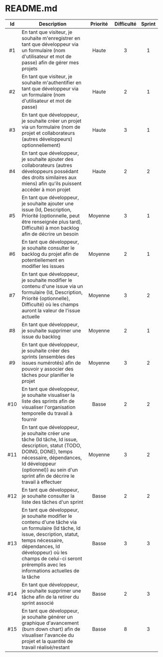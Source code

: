 # README.md

| Id  | Description                                                                                                                                                                                                                                                         | Priorité | Difficulté | Sprint |
| :-: | ------------------------------------------------------------------------------------------------------------------------------------------------------------------------------------------------------------------------------------------------------------------- | :------: | :--------: | :----: |
| #1  | En tant que visiteur, je souhaite m'enregistrer en tant que développeur via un formulaire (nom d'utilisateur et mot de passe) afin de gérer mes projets                                                                                                             |     Haute     |     3      |   1    |
| #2  | En tant que visiteur, je souhaite m'authentifier en tant que développeur via un formulaire (nom d'utilisateur et mot de passe)                                                                                                                                      |     Haute     |     2      |   1    |
| #3  | En tant que développeur, je souhaite créer un projet via un formulaire (nom de projet et collaborateurs (autres développeurs) optionnellement)                                                                                                                      |     Haute     |     3      |   1    |
| #4  | En tant que développeur, je souhaite ajouter des collaborateurs (autres développeurs possédant des droits similaires aux miens) afin qu'ils puissent accéder à mon projet                                                                                                        |      Haute    |     2      |   2    |
| #5  | En tant que développeur, je souhaite ajouter une issue (Id, Description, Priorité (optionnelle, peut être renseignée plus tard), Difficulté) à mon backlog afin de décrire un besoin                                                                                |     Moyenne     |     3      |   1    |
| #6  | En tant que développeur, je souhaite consulter le backlog du projet afin de potentiellement en modifier les issues                                                                                                                                                            |     Moyenne     |     2      |   1    |
| #7  | En tant que développeur, je souhaite modifier le contenu d'une issue via un formulaire (Id, Description, Priorité (optionnelle), Difficulté) où les champs auront la valeur de l'issue actuelle                                                                                    |     Moyenne     |     3      |   2    |
| #8  | En tant que développeur, je souhaite supprimer une issue du backlog                                                                                                                                                                                                            |     Moyenne     |     2      |   1    |
| #9 | En tant que développeur, je souhaite créer des sprints (ensembles des issues numérotés) afin de pouvoir y associer des tâches pour planifier le projet                                                                                                                                                       |     Moyenne     |     3      |   2    |
| #10 | En tant que développeur, je souhaite visualiser la liste des sprints afin de visualiser l'organisation temporelle du travail à fournir                                                                                                                              |     Basse     |     2      |   2    |
| #11  | En tant que développeur, je souhaite créer une tâche (Id tâche, Id issue, description, statut (TODO, DOING, DONE), temps nécessaire, dépendances, Id développeur (optionnel)) au sein d'un sprint afin de décrire le travail à effectuer                              |     Moyenne     |     3      |   2    |
| #12 | En tant que développeur, je souhaite consulter la liste des tâches d'un sprint                                                                                                                                                                                      |     Basse     |     2      |   2    |
| #13 | En tant que développeur, je souhaite modifier le contenu d'une tâche via un formulaire (Id tâche, Id issue, description, statut, temps nécessaire, dépendances, Id développeur) où les champs de celui-ci seront préremplis avec les informations actuelles de la tâche |     Basse     |     3      |   3    |
| #14 | En tant que développeur, je souhaite supprimer une tâche afin de la retirer du sprint associé                                                                                                                                                                       |     Basse     |     2      |   3    |
| #15 | En tant que développeur, je souhaite générer un graphique d'avancement (burn down chart) afin de visualiser l'avancée du projet et la quantité de travail réalisé/restant                                                                                           |     Basse     |     8      |   3    |
